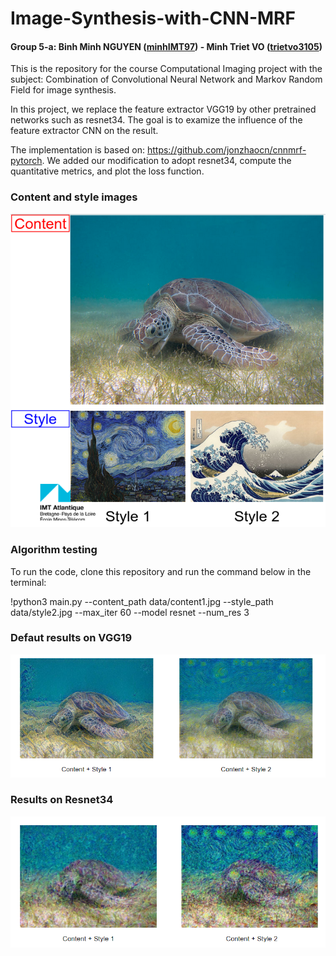 # Image-Synthesis-with-CNN-MRF

#### Group 5-a: Binh Minh NGUYEN ([minhIMT97](https://github.com/minhIMT97)) - Minh Triet VO ([trietvo3105](https://github.com/trietvo3105))
This is the repository for the course Computational Imaging project with the subject: Combination of Convolutional Neural Network and Markov Random Field for image synthesis.

In this project, we replace the feature extractor VGG19 by other pretrained networks such as resnet34. The goal is to examize the influence of the feature extractor CNN on the result. 

The implementation is based on: https://github.com/jonzhaocn/cnnmrf-pytorch. We added our modification to adopt resnet34, compute the quantitative metrics, and plot the loss function. 

### Content and style images

![Content and style used](images/CNNMRF-C&S.png)

### Algorithm testing

To run the code, clone this repository and run the command below in the terminal:

!python3 main.py --content_path data/content1.jpg --style_path data/style2.jpg --max_iter 60 --model resnet --num_res 3

### Defaut results on VGG19

![VGG result](images/VGG_result.PNG)

### Results on Resnet34

![Resnet34 result](images/res_result.PNG)


